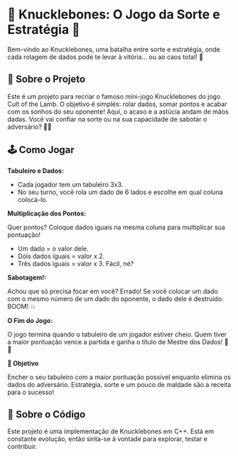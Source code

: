 # 🎲 Knucklebones: O Jogo da Sorte e Estratégia 🎲
Bem-vindo ao Knucklebones, uma batalha entre sorte e estratégia, onde cada rolagem de dados pode te levar à vitória... ou ao caos total! 🎉

## 🚀 Sobre o Projeto
Este é um projeto para recriar o famoso mini-jogo Knucklebones do jogo Cult of the Lamb. O objetivo é simples: rolar dados, somar pontos e acabar com os sonhos do seu oponente! Aqui, o acaso e a astúcia andam de mãos dadas. Você vai confiar na sorte ou na sua capacidade de sabotar o adversário? 🧠💥

## 🕹️ Como Jogar
**Tabuleiro e Dados:**

- Cada jogador tem um tabuleiro 3x3.
- No seu turno, você rola um dado de 6 lados e escolhe em qual coluna colocá-lo.
  
**Multiplicação dos Pontos:**

Quer pontos? Coloque dados iguais na mesma coluna para multiplicar sua pontuação!
- Um dado = o valor dele.
- Dois dados iguais = valor x 2.
- Três dados iguais = valor x 3. Fácil, né?
  
**Sabotagem!:**

Achou que só precisa focar em você? Errado!
Se você colocar um dado com o mesmo número de um dado do oponente, o dado dele é destruído. BOOM! 💥

**O Fim do Jogo:**

O jogo termina quando o tabuleiro de um jogador estiver cheio.
Quem tiver a maior pontuação vence a partida e ganha o título de Mestre dos Dados! 👑🎲

**🎯 Objetivo**

Encher o seu tabuleiro com a maior pontuação possível enquanto elimina os dados do adversário. Estratégia, sorte e um pouco de maldade são a receita para o sucesso!

## 🤖 Sobre o Código
Este projeto é uma implementação de Knucklebones em C++. Está em constante evolução, então sinta-se à vontade para explorar, testar e contribuir.
